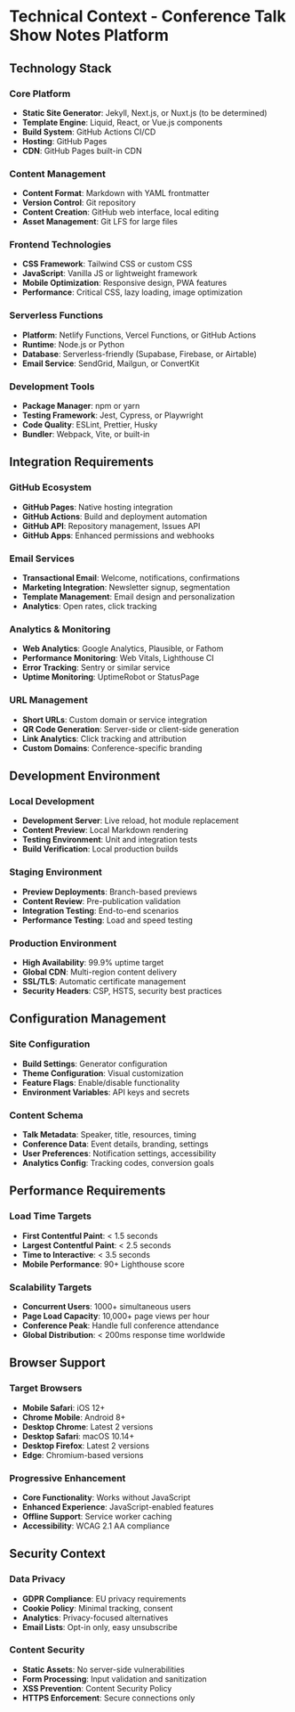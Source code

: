 # Technical Context - Conference Talk Show Notes Platform

## Technology Stack

### Core Platform
- **Static Site Generator**: Jekyll, Next.js, or Nuxt.js (to be determined)
- **Template Engine**: Liquid, React, or Vue.js components
- **Build System**: GitHub Actions CI/CD
- **Hosting**: GitHub Pages
- **CDN**: GitHub Pages built-in CDN

### Content Management
- **Content Format**: Markdown with YAML frontmatter
- **Version Control**: Git repository
- **Content Creation**: GitHub web interface, local editing
- **Asset Management**: Git LFS for large files

### Frontend Technologies
- **CSS Framework**: Tailwind CSS or custom CSS
- **JavaScript**: Vanilla JS or lightweight framework
- **Mobile Optimization**: Responsive design, PWA features
- **Performance**: Critical CSS, lazy loading, image optimization

### Serverless Functions
- **Platform**: Netlify Functions, Vercel Functions, or GitHub Actions
- **Runtime**: Node.js or Python
- **Database**: Serverless-friendly (Supabase, Firebase, or Airtable)
- **Email Service**: SendGrid, Mailgun, or ConvertKit

### Development Tools
- **Package Manager**: npm or yarn
- **Testing Framework**: Jest, Cypress, or Playwright
- **Code Quality**: ESLint, Prettier, Husky
- **Bundler**: Webpack, Vite, or built-in

## Integration Requirements

### GitHub Ecosystem
- **GitHub Pages**: Native hosting integration
- **GitHub Actions**: Build and deployment automation
- **GitHub API**: Repository management, Issues API
- **GitHub Apps**: Enhanced permissions and webhooks

### Email Services
- **Transactional Email**: Welcome, notifications, confirmations
- **Marketing Integration**: Newsletter signup, segmentation
- **Template Management**: Email design and personalization
- **Analytics**: Open rates, click tracking

### Analytics & Monitoring
- **Web Analytics**: Google Analytics, Plausible, or Fathom
- **Performance Monitoring**: Web Vitals, Lighthouse CI
- **Error Tracking**: Sentry or similar service
- **Uptime Monitoring**: UptimeRobot or StatusPage

### URL Management
- **Short URLs**: Custom domain or service integration
- **QR Code Generation**: Server-side or client-side generation
- **Link Analytics**: Click tracking and attribution
- **Custom Domains**: Conference-specific branding

## Development Environment

### Local Development
- **Development Server**: Live reload, hot module replacement
- **Content Preview**: Local Markdown rendering
- **Testing Environment**: Unit and integration tests
- **Build Verification**: Local production builds

### Staging Environment
- **Preview Deployments**: Branch-based previews
- **Content Review**: Pre-publication validation
- **Integration Testing**: End-to-end scenarios
- **Performance Testing**: Load and speed testing

### Production Environment
- **High Availability**: 99.9% uptime target
- **Global CDN**: Multi-region content delivery
- **SSL/TLS**: Automatic certificate management
- **Security Headers**: CSP, HSTS, security best practices

## Configuration Management

### Site Configuration
- **Build Settings**: Generator configuration
- **Theme Configuration**: Visual customization
- **Feature Flags**: Enable/disable functionality
- **Environment Variables**: API keys and secrets

### Content Schema
- **Talk Metadata**: Speaker, title, resources, timing
- **Conference Data**: Event details, branding, settings
- **User Preferences**: Notification settings, accessibility
- **Analytics Config**: Tracking codes, conversion goals

## Performance Requirements

### Load Time Targets
- **First Contentful Paint**: < 1.5 seconds
- **Largest Contentful Paint**: < 2.5 seconds
- **Time to Interactive**: < 3.5 seconds
- **Mobile Performance**: 90+ Lighthouse score

### Scalability Targets
- **Concurrent Users**: 1000+ simultaneous users
- **Page Load Capacity**: 10,000+ page views per hour
- **Conference Peak**: Handle full conference attendance
- **Global Distribution**: < 200ms response time worldwide

## Browser Support

### Target Browsers
- **Mobile Safari**: iOS 12+
- **Chrome Mobile**: Android 8+
- **Desktop Chrome**: Latest 2 versions
- **Desktop Safari**: macOS 10.14+
- **Desktop Firefox**: Latest 2 versions
- **Edge**: Chromium-based versions

### Progressive Enhancement
- **Core Functionality**: Works without JavaScript
- **Enhanced Experience**: JavaScript-enabled features
- **Offline Support**: Service worker caching
- **Accessibility**: WCAG 2.1 AA compliance

## Security Context

### Data Privacy
- **GDPR Compliance**: EU privacy requirements
- **Cookie Policy**: Minimal tracking, consent
- **Analytics**: Privacy-focused alternatives
- **Email Lists**: Opt-in only, easy unsubscribe

### Content Security
- **Static Assets**: No server-side vulnerabilities
- **Form Processing**: Input validation and sanitization
- **XSS Prevention**: Content Security Policy
- **HTTPS Enforcement**: Secure connections only